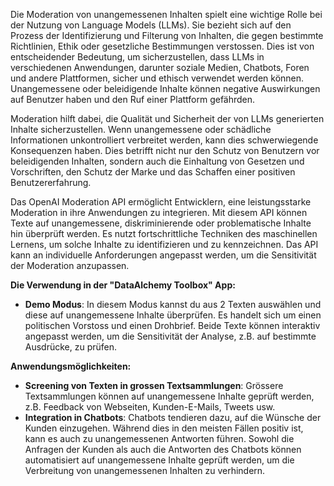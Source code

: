 Die Moderation von unangemessenen Inhalten spielt eine wichtige Rolle bei der Nutzung von Language Models (LLMs). Sie bezieht sich auf den Prozess der Identifizierung und Filterung von Inhalten, die gegen bestimmte Richtlinien, Ethik oder gesetzliche Bestimmungen verstossen. Dies ist von entscheidender Bedeutung, um sicherzustellen, dass LLMs in verschiedenen Anwendungen, darunter soziale Medien, Chatbots, Foren und andere Plattformen, sicher und ethisch verwendet werden können. Unangemessene oder beleidigende Inhalte können negative Auswirkungen auf Benutzer haben und den Ruf einer Plattform gefährden.

Moderation hilft dabei, die Qualität und Sicherheit der von LLMs generierten Inhalte sicherzustellen. Wenn unangemessene oder schädliche Informationen unkontrolliert verbreitet werden, kann dies schwerwiegende Konsequenzen haben. Dies betrifft nicht nur den Schutz von Benutzern vor beleidigenden Inhalten, sondern auch die Einhaltung von Gesetzen und Vorschriften, den Schutz der Marke und das Schaffen einer positiven Benutzererfahrung.

Das OpenAI Moderation API ermöglicht Entwicklern, eine leistungsstarke Moderation in ihre Anwendungen zu integrieren. Mit diesem API können Texte auf unangemessene, diskriminierende oder problematische Inhalte hin überprüft werden. Es nutzt fortschrittliche Techniken des maschinellen Lernens, um solche Inhalte zu identifizieren und zu kennzeichnen. Das API kann an individuelle Anforderungen angepasst werden, um die Sensitivität der Moderation anzupassen.

**Die Verwendung in der "DataAlchemy Toolbox" App:**

- **Demo Modus**: In diesem Modus kannst du aus 2 Texten auswählen und diese auf unangemessene Inhalte überprüfen. Es handelt sich um einen politischen Vorstoss und einen Drohbrief. Beide Texte können interaktiv angepasst werden, um die Sensitivität der Analyse, z.B. auf bestimmte Ausdrücke, zu prüfen.

**Anwendungsmöglichkeiten:**
- **Screening von Texten in grossen Textsammlungen**: Grössere Textsammlungen können auf unangemessene Inhalte geprüft werden, z.B. Feedback von Webseiten, Kunden-E-Mails, Tweets usw.
- **Integration in Chatbots**: Chatbots tendieren dazu, auf die Wünsche der Kunden einzugehen. Während dies in den meisten Fällen positiv ist, kann es auch zu unangemessenen Antworten führen. Sowohl die Anfragen der Kunden als auch die Antworten des Chatbots können automatisiert auf unangemessene Inhalte geprüft werden, um die Verbreitung von unangemessenen Inhalten zu verhindern.
